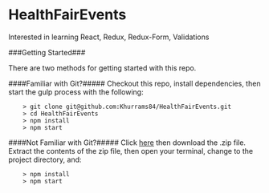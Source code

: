 # HealthFairEvents

Interested in learning React, Redux, Redux-Form, Validations

###Getting Started###

There are two methods for getting started with this repo.

####Familiar with Git?#####
Checkout this repo, install dependencies, then start the gulp process with the following:

```
	> git clone git@github.com:Khurrams84/HealthFairEvents.git
	> cd HealthFairEvents
	> npm install
	> npm start
```

####Not Familiar with Git?#####
Click [here](https://github.com/Khurrams84/ReactApp/releases) then download the .zip file.  Extract the contents of the zip file, then open your terminal, change to the project directory, and:

```
	> npm install
	> npm start
```
